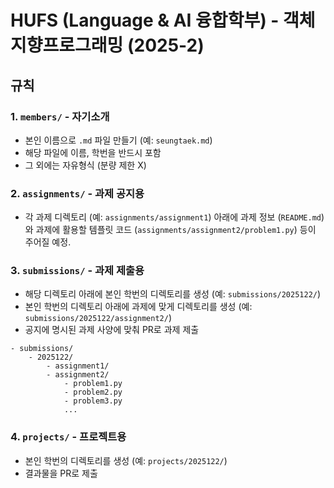 # HUFS (Language & AI 융합학부) - 객체지향프로그래밍 (2025-2)

## 규칙

### 1. `members/` - 자기소개
- 본인 이름으로 `.md` 파일 만들기 (예: `seungtaek.md`)
- 해당 파일에 이름, 학번을 반드시 포함
- 그 외에는 자유형식 (분량 제한 X)

### 2. `assignments/` - 과제 공지용
- 각 과제 디렉토리 (예: `assignments/assignment1`) 아래에 과제 정보 (`README.md`) 와 과제에 활용할 템플릿 코드 (`assignments/assignment2/problem1.py`) 등이 주어질 예정. 

### 3. `submissions/` - 과제 제출용
- 해당 디렉토리 아래에 본인 학번의 디렉토리를 생성 (예: `submissions/2025122/`)
- 본인 학번의 디렉토리 아래에 과제에 맞게 디렉토리를 생성 (예: `submissions/2025122/assignment2/`)
- 공지에 명시된 과제 사양에 맞춰 PR로 과제 제출
```
- submissions/
    - 2025122/
        - assignment1/
        - assignment2/
            - problem1.py
            - problem2.py
            - problem3.py
            ...
```

### 4. `projects/` - 프로젝트용
- 본인 학번의 디렉토리를 생성 (예: `projects/2025122/`)
- 결과물을 PR로 제출